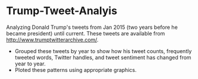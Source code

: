 # Trump-Tweet-Analyis

Analyzing Donald Trump's tweets from Jan 2015 (two years before he became president) until current. These tweets are available from http://www.trumptwitterarchive.com/. 

- Grouped these tweets by year to show how his tweet counts, frequently tweeted words, Twitter handles, and tweet sentiment has changed from year to year. 
- Ploted these patterns using appropriate graphics.
